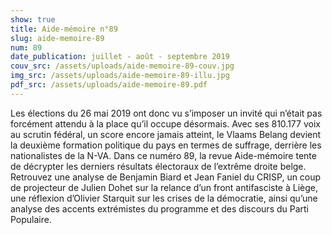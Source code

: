 ```yaml
---
show: true
title: Aide-mémoire n°89
slug: aide-memoire-89
num: 89
date_publication: juillet - août - septembre 2019
couv_src: /assets/uploads/aide-memoire-89-couv.jpg
img_src: /assets/uploads/aide-memoire-89-illu.jpg
pdf_src: /assets/uploads/aide-memoire-89.pdf
---
```


Les élections du 26 mai 2019 ont donc vu s’imposer un invité qui n’était pas forcément attendu à la place qu’il occupe désormais. Avec ses 810.177 voix au scrutin fédéral, un score encore jamais atteint, le Vlaams Belang devient la deuxième formation politique du pays en termes de suffrage, derrière les nationalistes de la N-VA. Dans ce numéro 89, la revue Aide-mémoire tente de décrypter les derniers résultats électoraux de l’extrême droite belge. Retrouvez une analyse de Benjamin Biard et Jean Faniel du CRISP, un coup de projecteur de Julien Dohet sur la relance d’un front antifasciste à Liège, une réflexion d’Olivier Starquit sur les crises de la démocratie, ainsi qu’une analyse des accents extrémistes du programme et des discours du Parti Populaire.

